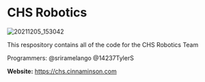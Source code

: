 # CHS Robotics

![20211205_153042](https://user-images.githubusercontent.com/43831518/160265093-97ded7da-cb23-4a8a-ad6e-678485d59616.jpg)


This respository contains all of the code for the CHS Robotics Team

Programmers: @sriramelango @14237TylerS

**Website:** https://chs.cinnaminson.com
